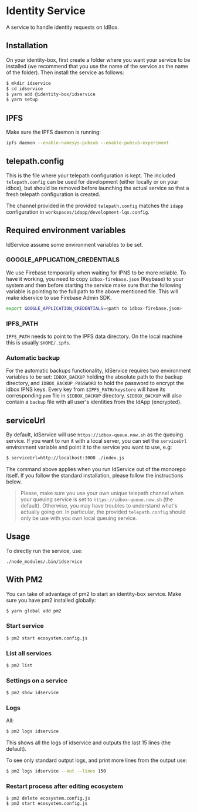 # Identity Service

A service to handle identity requests on IdBox.

## Installation

On your identity-box, first create a folder where you want your service to be installed (we recommend that you use the name of the service as the name of the folder). Then install the service as follows:

```bash
$ mkdir idservice
$ cd idservice
$ yarn add @identity-box/idservice
$ yarn setup
```

## IPFS

Make sure the IPFS daemon is running:

```bash
ipfs daemon --enable-namesys-pubsub --enable-pubsub-experiment
```

## telepath.config

This is the file where your telepath configuration is kept. The included `telepath.config`
can be used for development (either locally or on your idbox), but should be removed before
launching the actual service so that a fresh telepath configuration is created.

The channel provided in the provided `telepath.config` matches the `idapp` configuration in
`workspaces/idapp/development-lqs.config`.

## Required environment variables

IdService assume some environment variables to be set.

### GOOGLE\_APPLICATION\_CREDENTIALS

We use Firebase temporarily when waiting for IPNS to be more reliable.
To have it working, you need to copy `idbox-firebase.json` (Keybase) to your system and then before starting the service make sure that the following variable is pointing to the full path to the above mentioned file. This will make idservice to use Firebase Admin SDK.

```bash
export GOOGLE_APPLICATION_CREDENTIALS=<path to idbox-firebase.json>
```

### IPFS_PATH

`IPFS_PATH` needs to point to the IPFS data directory. On the local machine this is usually `$HOME/.ipfs`.

### Automatic backup

For the automatic backups functionality, IdService requires two environment variables to be set: `IDBOX_BACKUP` holding the absolute path
to the backup directory, and `IDBOX_BACKUP_PASSWORD` to hold the password to encrypt the idbox IPNS keys. Every key from `$IPFS_PATH/keystore` will
have its corresponding `pem` file in `$IDBOX_BACKUP` directory. `$IDBOX_BACKUP` will also contain a `backup` file with all user's identities from the IdApp (encrypted).


## serviceUrl

By default, IdService will use `https://idbox-queue.now.sh` as the queuing service. If you want
to run it with a local server, you can set the `serviceUrl` environment variable and point it
to the service you want to use, e.g:

```bash
$ serviceUrl=http://localhost:3000 ./index.js
```

The command above applies when you run IdService out of the monorepo itself. If
you follow the standard installation, please follow the instructions below.

> Please, make sure you use your own unique telepath channel when your queuing service
is set to `https://idbox-queue.now.sh` (the default). Otherwise, you may have troubles to understand
what's actually going on. In particular, the provided `telepath.config` should only be use with
you own local queuing service.

## Usage

To directly run the service, use:

```
./node_modules/.bin/idservice
```

## With PM2

You can take of advantage of pm2 to start an identity-box service. Make sure you have pm2 installed globally:

```bash
$ yarn global add pm2
```

### Start service

```bash
$ pm2 start ecosystem.config.js
```

### List all services

```bash
$ pm2 list
```

### Settings on a service

```bash
$ pm2 show idservice
```

### Logs

All:

```bash
$ pm2 logs idservice
```

This shows all the logs of idservice and outputs the last 15 lines (the default).

To see only standard output logs, and print more lines from the output use:

```bash
$ pm2 logs idservice --out --lines 150
```

### Restart process after editing ecosystem

```
$ pm2 delete ecosystem.config.js
$ pm2 start ecosystem.config.js
```
